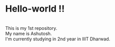 # Hello-world !!
<br>This is my 1st repository.
<br> My name is Ashutosh. 
<br> I'm currently studying in 2nd year in IIIT Dharwad.
